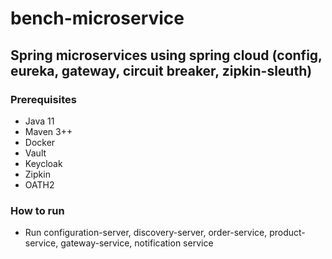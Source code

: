 # bench-microservice

## Spring microservices using spring cloud (config, eureka, gateway, circuit breaker, zipkin-sleuth)

### Prerequisites
- Java 11
- Maven 3++
- Docker
- Vault
- Keycloak
- Zipkin
- OATH2

### How to run
- Run configuration-server, discovery-server, order-service, product-service, gateway-service, notification service
